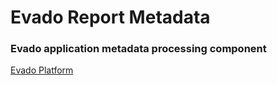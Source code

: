 # Evado Report Metadata

### Evado application metadata processing component

[Evado Platform](https://github.com/mkhorin/evado)